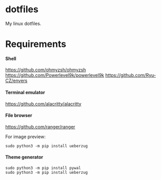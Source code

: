 # dotfiles
My linux dotfiles.

# Requirements

#### Shell
https://github.com/ohmyzsh/ohmyzsh
https://github.com/Powerlevel9k/powerlevel9k
https://github.com/Ryu-CZ/envers

#### Terminal emulator
https://github.com/alacritty/alacritty

#### File browser
https://github.com/ranger/ranger

For image preview:
```
sudo python3 -m pip install ueberzug
```

#### Theme generator
```
sudo python3 -m pip install pywal
sudo python3 -m pip install ueberzug
```

